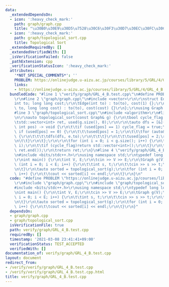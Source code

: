 ```yaml
---
data:
  _extendedDependsOn:
  - icon: ':heavy_check_mark:'
    path: graph/graph.cpp
    title: "\u30B0\u30E9\u30D5\u7528\u30C6\u30F3\u30D7\u30EC\u30FC\u30C8"
  - icon: ':heavy_check_mark:'
    path: graph/topological_sort.cpp
    title: Topological Sort
  _extendedRequiredBy: []
  _extendedVerifiedWith: []
  _isVerificationFailed: false
  _pathExtension: cpp
  _verificationStatusIcon: ':heavy_check_mark:'
  attributes:
    '*NOT_SPECIAL_COMMENTS*': ''
    PROBLEM: https://onlinejudge.u-aizu.ac.jp/courses/library/5/GRL/4/GRL_4_B
    links:
    - https://onlinejudge.u-aizu.ac.jp/courses/library/5/GRL/4/GRL_4_B
  bundledCode: "#line 1 \"verify/graph/GRL_4_B.test.cpp\"\n#define PROBLEM \"https://onlinejudge.u-aizu.ac.jp/courses/library/5/GRL/4/GRL_4_B\"\
    \r\n#line 2 \"graph/graph.cpp\"\n#include <vector>\r\n\r\nstruct Edge {\r\n\t\
    int to; long long cost;\r\n\tEdge(int to) : to(to), cost(1) {};\r\n\tEdge(int\
    \ to, long long cost) : to(to), cost(cost) {}\r\n};\r\nusing Graph = std::vector<std::vector<Edge>>;\n\
    #line 3 \"graph/topological_sort.cpp\"\n#include <algorithm>\r\n#line 5 \"graph/topological_sort.cpp\"\
    \n\r\nauto topological_sort(const Graph& g) {\r\n\tbool cycle_flag = false;\r\n\
    \tstd::vector<int> ret, used(g.size(), 0);\r\n\r\n\tauto dfs = [&](auto&& dfs,\
    \ int pos) -> void {\r\n\t\tif (used[pos] == 1) cycle_flag = true;\r\n\t\telse\
    \ if (used[pos] == 0) {\r\n\t\t\tused[pos] = 1;\r\n\t\t\tfor (auto&& e : g[pos])\
    \ {\r\n\t\t\t\tdfs(dfs, e.to);\r\n\t\t\t}\r\n\t\t\tused[pos] = 2;\r\n\t\t\tret.push_back(pos);\r\
    \n\t\t}\r\n\t};\r\n\r\n\tfor (int i = 0; i < g.size(); i++) {\r\n\t\tif (!used[i])dfs(dfs,\
    \ i);\r\n\t\tif (cycle_flag)return std::vector<int>();\r\n\t}\r\n\tstd::reverse(ret.begin(),\
    \ ret.end());\r\n\treturn ret;\r\n}\n#line 4 \"verify/graph/GRL_4_B.test.cpp\"\
    \n#include <bits/stdc++.h>\r\nusing namespace std;\r\ntypedef long long ll;\r\n\
    \r\nint main() {\r\n\tint V, E;\r\n\tcin >> V >> E;\r\n\tGraph g(V);\r\n\tfor\
    \ (int i = 0; i < E; i++) {\r\n\t\tint s, t;\r\n\t\tcin >> s >> t;\r\n\t\tg[s].emplace_back(t);\r\
    \n\t}\r\n\tauto sorted = topological_sort(g);\r\n\tfor (int i = 0; i < sorted.size();\
    \ i++) {\r\n\t\tcout << sorted[i] << endl;\r\n\t}\r\n}\n"
  code: "#define PROBLEM \"https://onlinejudge.u-aizu.ac.jp/courses/library/5/GRL/4/GRL_4_B\"\
    \r\n#include \"graph/graph.cpp\"\r\n#include \"graph/topological_sort.cpp\"\r\n\
    #include <bits/stdc++.h>\r\nusing namespace std;\r\ntypedef long long ll;\r\n\r\
    \nint main() {\r\n\tint V, E;\r\n\tcin >> V >> E;\r\n\tGraph g(V);\r\n\tfor (int\
    \ i = 0; i < E; i++) {\r\n\t\tint s, t;\r\n\t\tcin >> s >> t;\r\n\t\tg[s].emplace_back(t);\r\
    \n\t}\r\n\tauto sorted = topological_sort(g);\r\n\tfor (int i = 0; i < sorted.size();\
    \ i++) {\r\n\t\tcout << sorted[i] << endl;\r\n\t}\r\n}"
  dependsOn:
  - graph/graph.cpp
  - graph/topological_sort.cpp
  isVerificationFile: true
  path: verify/graph/GRL_4_B.test.cpp
  requiredBy: []
  timestamp: '2021-03-08 23:41:41+09:00'
  verificationStatus: TEST_ACCEPTED
  verifiedWith: []
documentation_of: verify/graph/GRL_4_B.test.cpp
layout: document
redirect_from:
- /verify/verify/graph/GRL_4_B.test.cpp
- /verify/verify/graph/GRL_4_B.test.cpp.html
title: verify/graph/GRL_4_B.test.cpp
---
```

